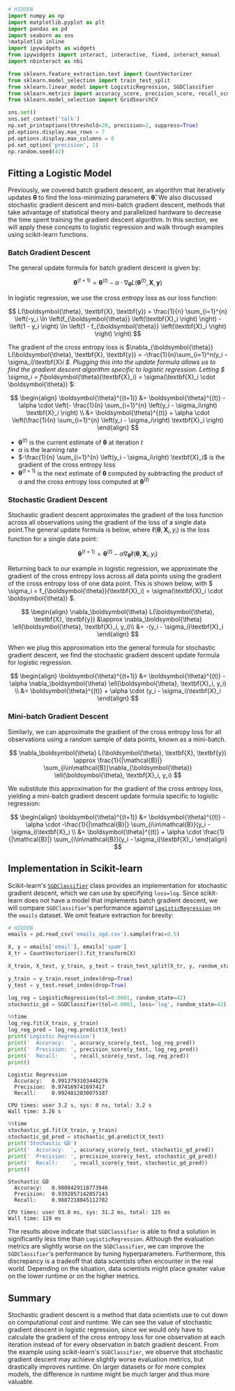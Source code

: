 

```python
# HIDDEN
import numpy as np
import matplotlib.pyplot as plt
import pandas as pd
import seaborn as sns
%matplotlib inline
import ipywidgets as widgets
from ipywidgets import interact, interactive, fixed, interact_manual
import nbinteract as nbi

from sklearn.feature_extraction.text import CountVectorizer
from sklearn.model_selection import train_test_split
from sklearn.linear_model import LogisticRegression, SGDClassifier
from sklearn.metrics import accuracy_score, precision_score, recall_score
from sklearn.model_selection import GridSearchCV

sns.set()
sns.set_context('talk')
np.set_printoptions(threshold=20, precision=2, suppress=True)
pd.options.display.max_rows = 7
pd.options.display.max_columns = 8
pd.set_option('precision', 2)
np.random.seed(42)
```

## Fitting a Logistic Model

Previously, we covered batch gradient descent, an algorithm that iteratively updates $\boldsymbol{\theta}$ to find the loss-minimizing parameters $\boldsymbol{\hat\theta}$. We also discussed stochastic gradient descent and mini-batch gradient descent, methods that take advantage of statistical theory and parallelized hardware to decrease the time spent training the gradient descent algorithm. In this section, we will apply these concepts to logistic regression and walk through examples using scikit-learn functions.

### Batch Gradient Descent

The general update formula for batch gradient descent is given by:

$$
\boldsymbol{\theta}^{(t+1)} = \boldsymbol{\theta}^{(t)} - \alpha \cdot \nabla_\boldsymbol{\theta} L(\boldsymbol{\theta}^{(t)}, \textbf{X}, \textbf{y})
$$

In logistic regression, we use the cross entropy loss as our loss function:

$$
L(\boldsymbol{\theta}, \textbf{X}, \textbf{y}) = \frac{1}{n} \sum_{i=1}^{n} \left(-y_i \ln \left(f_{\boldsymbol{\theta}} \left(\textbf{X}_i \right) \right) - \left(1 - y_i \right) \ln \left(1 - f_{\boldsymbol{\theta}} \left(\textbf{X}_i \right) \right) \right)
$$

The gradient of the cross entropy loss is $\nabla_{\boldsymbol{\theta}} L(\boldsymbol{\theta}, \textbf{X}, \textbf{y}) = -\frac{1}{n}\sum_{i=1}^n(y_i - \sigma_i)\textbf{X}_i $. Plugging this into the update formula allows us to find the gradient descent algorithm specific to logistic regression. Letting $ \sigma_i = f_\boldsymbol{\theta}(\textbf{X}_i) = \sigma(\textbf{X}_i \cdot \boldsymbol{\theta}) $:

$$
\begin{align}
\boldsymbol{\theta}^{(t+1)} &= \boldsymbol{\theta}^{(t)} - \alpha \cdot \left(- \frac{1}{n} \sum_{i=1}^{n} \left(y_i - \sigma_i\right) \textbf{X}_i \right) \\
&= \boldsymbol{\theta}^{(t)} + \alpha \cdot \left(\frac{1}{n} \sum_{i=1}^{n} \left(y_i - \sigma_i\right) \textbf{X}_i \right)
\end{align}
$$

- $\boldsymbol{\theta}^{(t)}$ is the current estimate of $\boldsymbol{\theta}$ at iteration $t$
- $\alpha$ is the learning rate
- $-\frac{1}{n} \sum_{i=1}^{n} \left(y_i - \sigma_i\right) \textbf{X}_i$ is the gradient of the cross entropy loss
- $\boldsymbol{\theta}^{(t+1)}$ is the next estimate of $\boldsymbol{\theta}$ computed by subtracting the product of $\alpha$ and the cross entropy loss computed at $\boldsymbol{\theta}^{(t)}$


### Stochastic Gradient Descent

Stochastic gradient descent approximates the gradient of the loss function across all observations using the gradient of the loss of a single data point.The general update formula is below, where $\ell(\boldsymbol{\theta}, \textbf{X}_i, y_i)$ is the loss function for a single data point:

$$
\boldsymbol{\theta}^{(t+1)} = \boldsymbol{\theta}^{(t)} - \alpha \nabla_\boldsymbol{\theta} \ell(\boldsymbol{\theta}, \textbf{X}_i, y_i)
$$

Returning back to our example in logistic regression, we approximate the gradient of the cross entropy loss across all data points using the gradient of the cross entropy loss of one data point. This is shown below, with $ \sigma_i = f_{\boldsymbol{\theta}}(\textbf{X}_i) = \sigma(\textbf{X}_i \cdot \boldsymbol{\theta}) $.

$$
\begin{align}
\nabla_\boldsymbol{\theta} L(\boldsymbol{\theta}, \textbf{X}, \textbf{y}) &\approx \nabla_\boldsymbol{\theta} \ell(\boldsymbol{\theta}, \textbf{X}_i, y_i)\\
&= -(y_i - \sigma_i)\textbf{X}_i
\end{align}
$$

When we plug this approximation into the general formula for stochastic gradient descent, we find the stochastic gradient descent update formula for logistic regression.

$$
\begin{align}
\boldsymbol{\theta}^{(t+1)} &= \boldsymbol{\theta}^{(t)} - \alpha \nabla_\boldsymbol{\theta} \ell(\boldsymbol{\theta}, \textbf{X}_i, y_i) \\
&= \boldsymbol{\theta}^{(t)} + \alpha \cdot (y_i - \sigma_i)\textbf{X}_i
\end{align}
$$

### Mini-batch Gradient Descent

Similarly, we can approximate the gradient of the cross entropy loss for all observations using a random sample of data points, known as a mini-batch.

$$
\nabla_\boldsymbol{\theta} L(\boldsymbol{\theta}, \textbf{X}, \textbf{y}) \approx \frac{1}{|\mathcal{B}|} \sum_{i\in\mathcal{B}}\nabla_{\boldsymbol{\theta}} \ell(\boldsymbol{\theta}, \textbf{X}_i, y_i)
$$

We substitute this approximation for the gradient of the cross entropy loss, yielding a mini-batch gradient descent update formula specific to logistic regression:

$$
\begin{align}
\boldsymbol{\theta}^{(t+1)} &= \boldsymbol{\theta}^{(t)} - \alpha \cdot -\frac{1}{|\mathcal{B}|} \sum_{i\in\mathcal{B}}(y_i - \sigma_i)\textbf{X}_i \\
&= \boldsymbol{\theta}^{(t)} + \alpha \cdot \frac{1}{|\mathcal{B}|} \sum_{i\in\mathcal{B}}(y_i - \sigma_i)\textbf{X}_i
\end{align}
$$

## Implementation in Scikit-learn

Scikit-learn's [`SGDClassifier`](http://scikit-learn.org/stable/modules/generated/sklearn.linear_model.SGDClassifier.html) class provides an implementation for stochastic gradient descent, which we can use by specifying `loss=log`. Since scikit-learn does not have a model that implements batch gradient descent, we will compare `SGDClassifier`'s performance against [`LogisticRegression`](http://scikit-learn.org/stable/modules/generated/sklearn.linear_model.LogisticRegression.html) on the `emails` dataset. We omit feature extraction for brevity:


```python
# HIDDEN
emails = pd.read_csv('emails_sgd.csv').sample(frac=0.5)

X, y = emails['email'], emails['spam']
X_tr = CountVectorizer().fit_transform(X)

X_train, X_test, y_train, y_test = train_test_split(X_tr, y, random_state=42)

y_train = y_train.reset_index(drop=True)
y_test = y_test.reset_index(drop=True)
```


```python
log_reg = LogisticRegression(tol=0.0001, random_state=42)
stochastic_gd = SGDClassifier(tol=0.0001, loss='log', random_state=42)
```


```python
%%time
log_reg.fit(X_train, y_train)
log_reg_pred = log_reg.predict(X_test)
print('Logistic Regression')
print('  Accuracy:  ', accuracy_score(y_test, log_reg_pred))
print('  Precision: ', precision_score(y_test, log_reg_pred))
print('  Recall:    ', recall_score(y_test, log_reg_pred))
print()
```

    Logistic Regression
      Accuracy:   0.9913793103448276
      Precision:  0.974169741697417
      Recall:     0.9924812030075187
    
    CPU times: user 3.2 s, sys: 0 ns, total: 3.2 s
    Wall time: 3.26 s



```python
%%time
stochastic_gd.fit(X_train, y_train)
stochastic_gd_pred = stochastic_gd.predict(X_test)
print('Stochastic GD')
print('  Accuracy:  ', accuracy_score(y_test, stochastic_gd_pred))
print('  Precision: ', precision_score(y_test, stochastic_gd_pred))
print('  Recall:    ', recall_score(y_test, stochastic_gd_pred))
print()
```

    Stochastic GD
      Accuracy:   0.9808429118773946
      Precision:  0.9392857142857143
      Recall:     0.9887218045112782
    
    CPU times: user 93.8 ms, sys: 31.2 ms, total: 125 ms
    Wall time: 119 ms


The results above indicate that `SGDClassifier` is able to find a solution in significantly less time than `LogisticRegression`. Although the evaluation metrics are slightly worse on the `SGDClassifier`, we can improve the `SGDClassifier`'s performance by tuning hyperparameters. Furthermore, this discrepancy is a tradeoff that data scientists often encounter in the real world. Depending on the situation, data scientists might place greater value on the lower runtime or on the higher metrics.

## Summary

Stochastic gradient descent is a method that data scientists use to cut down on computational cost and runtime. We can see the value of stochastic gradient descent in logistic regression, since we would only have to calculate the gradient of the cross entropy loss for one observation at each iteration instead of for every observation in batch gradient descent. From the example using scikit-learn's `SGDClassifier`, we observe that stochastic gradient descent may achieve slightly worse evaluation metrics, but drastically improves runtime. On larger datasets or for more complex models, the difference in runtime might be much larger and thus more valuable.
